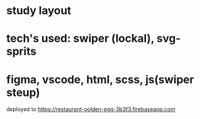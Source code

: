 # study layout
# tech's used: swiper (lockal), svg-sprits
# figma, vscode, html, scss, js(swiper steup)

deployed to https://restaurant-golden-egg-3b3f3.firebaseapp.com
